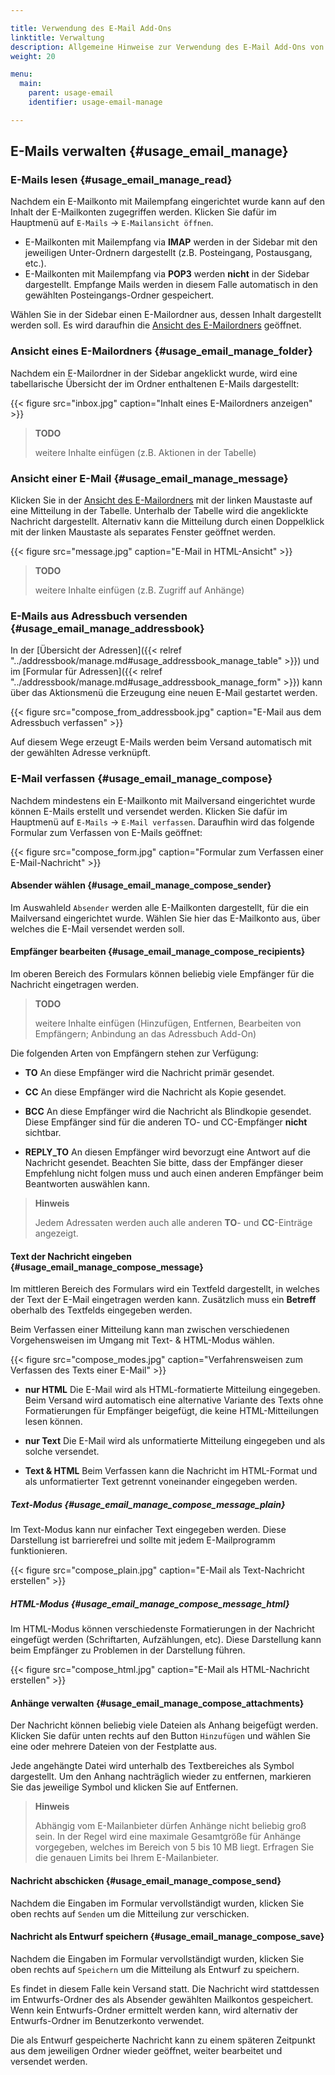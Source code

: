 ```yaml
---

title: Verwendung des E-Mail Add-Ons
linktitle: Verwaltung
description: Allgemeine Hinweise zur Verwendung des E-Mail Add-Ons von OpenEstate-ImmoTool…
weight: 20

menu:
  main:
    parent: usage-email
    identifier: usage-email-manage

---
```


## E-Mails verwalten {#usage_email_manage}


### E-Mails lesen {#usage_email_manage_read}

Nachdem ein E-Mailkonto mit Mailempfang eingerichtet wurde kann auf den Inhalt der E-Mailkonten zugegriffen werden. Klicken Sie dafür im Hauptmenü auf `E-Mails` → `E-Mailansicht öffnen`.

-   E-Mailkonten mit Mailempfang via **IMAP** werden in der Sidebar mit den jeweiligen Unter-Ordnern dargestellt (z.B. Posteingang, Postausgang, etc.).
-   E-Mailkonten mit Mailempfang via **POP3** werden **nicht** in der Sidebar dargestellt. Empfange Mails werden in diesem Falle automatisch in den gewählten Posteingangs-Ordner gespeichert.

Wählen Sie in der Sidebar einen E-Mailordner aus, dessen Inhalt dargestellt werden soll. Es wird daraufhin die [Ansicht des E-Mailordners](#usage_email_manage_folder) geöffnet.


### Ansicht eines E-Mailordners {#usage_email_manage_folder}

Nachdem ein E-Mailordner in der Sidebar angeklickt wurde, wird eine tabellarische Übersicht der im Ordner enthaltenen E-Mails dargestellt:

{{< figure src="inbox.jpg" caption="Inhalt eines E-Mailordners anzeigen" >}}

> **TODO**
>
> weitere Inhalte einfügen (z.B. Aktionen in der Tabelle)


### Ansicht einer E-Mail {#usage_email_manage_message}

Klicken Sie in der [Ansicht des E-Mailordners](#usage_email_manage_folder) mit der linken Maustaste auf eine Mitteilung in der Tabelle. Unterhalb der Tabelle wird die angeklickte Nachricht dargestellt. Alternativ kann die Mitteilung durch einen Doppelklick mit der linken Maustaste als separates Fenster geöffnet werden.

{{< figure src="message.jpg" caption="E-Mail in HTML-Ansicht" >}}

> **TODO**
>
> weitere Inhalte einfügen (z.B. Zugriff auf Anhänge)


### E-Mails aus Adressbuch versenden {#usage_email_manage_addressbook}

In der [Übersicht der Adressen]({{< relref "../addressbook/manage.md#usage_addressbook_manage_table" >}}) und im [Formular für Adressen]({{< relref "../addressbook/manage.md#usage_addressbook_manage_form" >}}) kann über das Aktionsmenü die Erzeugung eine neuen E-Mail gestartet werden.

{{< figure src="compose_from_addressbook.jpg" caption="E-Mail aus dem Adressbuch verfassen" >}}

Auf diesem Wege erzeugt E-Mails werden beim Versand automatisch mit der gewählten Adresse verknüpft.


### E-Mail verfassen {#usage_email_manage_compose}

Nachdem mindestens ein E-Mailkonto mit Mailversand eingerichtet wurde können E-Mails erstellt und versendet werden. Klicken Sie dafür im Hauptmenü auf `E-Mails` → `E-Mail verfassen`. Daraufhin wird das folgende Formular zum Verfassen von E-Mails geöffnet:

{{< figure src="compose_form.jpg" caption="Formular zum Verfassen einer E-Mail-Nachricht" >}}


#### Absender wählen {#usage_email_manage_compose_sender}

Im Auswahleld `Absender` werden alle E-Mailkonten dargestellt, für die ein Mailversand eingerichtet wurde. Wählen Sie hier das E-Mailkonto aus, über welches die E-Mail versendet werden soll.


#### Empfänger bearbeiten {#usage_email_manage_compose_recipients}

Im oberen Bereich des Formulars können beliebig viele Empfänger für die Nachricht eingetragen werden.

> **TODO**
>
> weitere Inhalte einfügen (Hinzufügen, Entfernen, Bearbeiten von Empfängern; Anbindung an das Adressbuch Add-On)

Die folgenden Arten von Empfängern stehen zur Verfügung:

-   **TO**
    An diese Empfänger wird die Nachricht primär gesendet.

-   **CC**
    An diese Empfänger wird die Nachricht als Kopie gesendet.

-   **BCC**
    An diese Empfänger wird die Nachricht als Blindkopie gesendet. Diese Empfänger sind für die anderen TO- und CC-Empfänger **nicht** sichtbar.

-   **REPLY_TO**
    An diesen Empfänger wird bevorzugt eine Antwort auf die Nachricht gesendet. Beachten Sie bitte, dass der Empfänger dieser Empfehlung nicht folgen muss und auch einen anderen Empfänger beim Beantworten auswählen kann.

> **Hinweis**
>
> Jedem Adressaten werden auch alle anderen **TO**- und **CC**-Einträge angezeigt.


#### Text der Nachricht eingeben {#usage_email_manage_compose_message}

Im mittleren Bereich des Formulars wird ein Textfeld dargestellt, in welches der Text der E-Mail eingetragen werden kann. Zusätzlich muss ein **Betreff** oberhalb des Textfelds eingegeben werden.

Beim Verfassen einer Mitteilung kann man zwischen verschiedenen Vorgehensweisen im Umgang mit Text- & HTML-Modus wählen.

{{< figure src="compose_modes.jpg" caption="Verfahrensweisen zum Verfassen des Texts einer E-Mail" >}}

-   **nur HTML**
    Die E-Mail wird als HTML-formatierte Mitteilung eingegeben. Beim Versand wird automatisch eine alternative Variante des Texts ohne Formatierungen für Empfänger beigefügt, die keine HTML-Mitteilungen lesen können.

-   **nur Text**
    Die E-Mail wird als unformatierte Mitteilung eingegeben und als solche versendet.

-   **Text & HTML**
    Beim Verfassen kann die Nachricht im HTML-Format und als unformatierter Text getrennt voneinander eingegeben werden.


##### Text-Modus {#usage_email_manage_compose_message_plain}

Im Text-Modus kann nur einfacher Text eingegeben werden. Diese Darstellung ist barrierefrei und sollte mit jedem E-Mailprogramm funktionieren.

{{< figure src="compose_plain.jpg" caption="E-Mail als Text-Nachricht erstellen" >}}


##### HTML-Modus {#usage_email_manage_compose_message_html}

Im HTML-Modus können verschiedenste Formatierungen in der Nachricht eingefügt werden (Schriftarten, Aufzählungen, etc). Diese Darstellung kann beim Empfänger zu Problemen in der Darstellung führen.

{{< figure src="compose_html.jpg" caption="E-Mail als HTML-Nachricht erstellen" >}}


#### Anhänge verwalten {#usage_email_manage_compose_attachments}

Der Nachricht können beliebig viele Dateien als Anhang beigefügt werden. Klicken Sie dafür unten rechts auf den Button `Hinzufügen` und wählen Sie eine oder mehrere Dateien von der Festplatte aus.

Jede angehängte Datei wird unterhalb des Textbereiches als Symbol dargestellt. Um den Anhang nachträglich wieder zu entfernen, markieren Sie das jeweilige Symbol und klicken Sie auf Entfernen.

> **Hinweis**
>
> Abhängig vom E-Mailanbieter dürfen Anhänge nicht beliebig groß sein. In der Regel wird eine maximale Gesamtgröße für Anhänge vorgegeben, welches im Bereich von 5 bis 10 MB liegt. Erfragen Sie die genauen Limits bei Ihrem E-Mailanbieter.


#### Nachricht abschicken {#usage_email_manage_compose_send}

Nachdem die Eingaben im Formular vervollständigt wurden, klicken Sie oben rechts auf `Senden` um die Mitteilung zur verschicken.


#### Nachricht als Entwurf speichern {#usage_email_manage_compose_save}

Nachdem die Eingaben im Formular vervollständigt wurden, klicken Sie oben rechts auf `Speichern` um die Mitteilung als Entwurf zu speichern.

Es findet in diesem Falle kein Versand statt. Die Nachricht wird stattdessen im Entwurfs-Ordner des als Absender gewählten Mailkontos gespeichert. Wenn kein Entwurfs-Ordner ermittelt werden kann, wird alternativ der Entwurfs-Ordner im Benutzerkonto verwendet.

Die als Entwurf gespeicherte Nachricht kann zu einem späteren Zeitpunkt aus dem jeweiligen Ordner wieder geöffnet, weiter bearbeitet und versendet werden.
